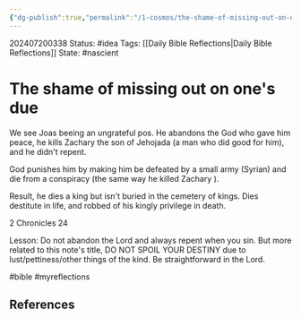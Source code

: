 ```yaml
---
{"dg-publish":true,"permalink":"/1-cosmos/the-shame-of-missing-out-on-one-s-due/","created":"2025-01-22T11:17:14.015-05:00","updated":"2024-07-20T03:38:40.260-04:00"}
---
```


202407200338
Status: #idea
Tags: [[Daily Bible Reflections\|Daily Bible Reflections]]
State: #nascient
# The shame of missing out on one's due

We see Joas beeing an ungrateful pos. He abandons the God who gave him peace, he kills Zachary the son of Jehojada (a man who did good for him), and he didn't repent.

God punishes him by making him be defeated by a small army (Syrian) and die from a conspiracy (the same way he killed Zachary ).

Result, he dies a king but isn't buried in the cemetery of kings. Dies destitute in life, and robbed of his kingly privilege in death.

2 Chronicles 24

Lesson: Do not abandon the Lord and always repent when you sin. But more related to this note's title, DO NOT SPOIL YOUR DESTINY due to lust/pettiness/other things of the kind. Be straightforward in the Lord.

#bible #myreflections

## References

